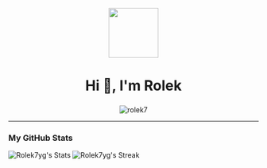 <p align="center" ><img  src = "https://github.com/7oSkaaa/7oSkaaa/blob/main/Images/about_me.gif?raw=true" width = 100px></p>
<h1 align="center">Hi 👋, I'm Rolek</h1>
<h3 align="center"></h3>
<p align="center"> <img src="https://komarev.com/ghpvc/?username=Rolek7&label=Profile%20views&color=0e75b6&style=flat" alt="rolek7" /> </p>

---


### My GitHub Stats
![Rolek7yg's Stats](https://github-readme-stats.vercel.app/api?username=Rolek7yg&theme=tokyonight&show_icons=true&hide_border=true&count_private=true)
![Rolek7yg's Streak](https://github-readme-streak-stats.herokuapp.com/?user=Rolek7yg&theme=tokyonight&hide_border=true)
  
  </td>
</tr>
</table>

